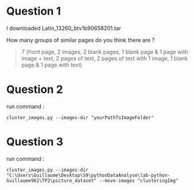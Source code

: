 # Question 1

I downloaded Latin_13260_btv1b90658201.tar 

How many groups of similar pages do you think there are ?
> 7 (front page, 2 images, 2 blank pages, 1 blank page & 1 page with image + text, 2 pages of text, 2 pages of text with 1 image, 1 blank page & 1 page with text) 

# Question 2

run command : 
```
cluster_images.py --images-dir "yourPathToImageFolder"
```

# Question 3

run command : 
```
cluster_images.py --images-dir "C:\Users\Guillaume\Desktop\S9\pythonDataAnalyse\lab-python-Guillaume961\TP2\picture_dataset" --move-images "clusteringImg"
```





